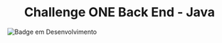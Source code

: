 
<h1 align="center"> Challenge ONE
Back End - Java </h1>





![Badge em Desenvolvimento](http://img.shields.io/static/v1?label=STATUS&message=EM%20DESENVOLVIMENTO&color=GREEN&style=for-the-badge)


